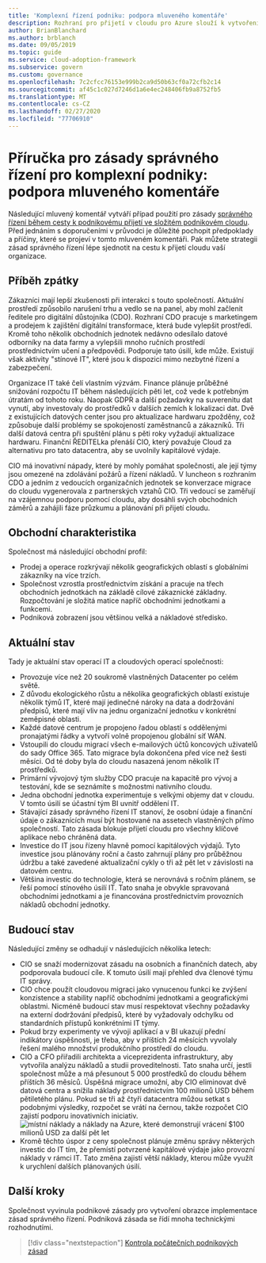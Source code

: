 ```yaml
---
title: 'Komplexní řízení podniku: podpora mluveného komentáře'
description: Rozhraní pro přijetí v cloudu pro Azure slouží k vytvoření případu použití pro zásady správného řízení během cesty k podnikovému přijetí vaší složitosti v cloudu.
author: BrianBlanchard
ms.author: brblanch
ms.date: 09/05/2019
ms.topic: guide
ms.service: cloud-adoption-framework
ms.subservice: govern
ms.custom: governance
ms.openlocfilehash: 7c2cfcc76153e999b2ca9d50b63cf0a72cfb2c14
ms.sourcegitcommit: af45c1c027d7246d1a6e4ec248406fb9a8752fb5
ms.translationtype: MT
ms.contentlocale: cs-CZ
ms.lasthandoff: 02/27/2020
ms.locfileid: "77706910"
---
```

# <a name="governance-guide-for-complex-enterprises-the-supporting-narrative"></a>Příručka pro zásady správného řízení pro komplexní podniky: podpora mluveného komentáře

Následující mluvený komentář vytváří případ použití pro zásady [správného řízení během cesty k podnikovému přijetí ve složitém podnikovém cloudu](./index.md). Před jednáním s doporučeními v průvodci je důležité pochopit předpoklady a příčiny, které se projeví v tomto mluveném komentáři. Pak můžete strategii zásad správného řízení lépe sjednotit na cestu k přijetí cloudu vaší organizace.

## <a name="back-story"></a>Příběh zpátky

Zákazníci mají lepší zkušenosti při interakci s touto společností. Aktuální prostředí způsobilo narušení trhu a vedlo se na panel, aby mohl začlenit ředitele pro digitální důstojníka (CDO). Rozhraní CDO pracuje s marketingem a prodejem k zajištění digitální transformace, která bude vylepšit prostředí. Kromě toho několik obchodních jednotek nedávno odesílalo datové odborníky na data farmy a vylepšili mnoho ručních prostředí prostřednictvím učení a předpovědi. Podporuje tato úsilí, kde může. Existují však aktivity "stínové IT", které jsou k dispozici mimo nezbytné řízení a zabezpečení.

Organizace IT také čelí vlastním výzvám. Finance plánuje průběžné snižování rozpočtu IT během následujících pěti let, což vede k potřebným útratám od tohoto roku. Naopak GDPR a další požadavky na suverenitu dat vynutí, aby investovaly do prostředků v dalších zemích k lokalizaci dat. Dvě z existujících datových center jsou pro aktualizace hardwaru zpožděny, což způsobuje další problémy se spokojeností zaměstnanců a zákazníků. Tři další datová centra při spuštění plánu s pěti roky vyžadují aktualizace hardwaru. Finanční ŘEDITELka přenáší CIO, který považuje Cloud za alternativu pro tato datacentra, aby se uvolnily kapitálové výdaje.

CIO má inovativní nápady, které by mohly pomáhat společnosti, ale její týmy jsou omezené na zdolávání požárů a řízení nákladů. V luncheon s rozhraním CDO a jedním z vedoucích organizačních jednotek se konverzace migrace do cloudu vygenerovala z partnerských vztahů CIO. Tři vedoucí se zaměřují na vzájemnou podporu pomocí cloudu, aby dosáhli svých obchodních záměrů a zahájili fáze průzkumu a plánování při přijetí cloudu.

## <a name="business-characteristics"></a>Obchodní charakteristika

Společnost má následující obchodní profil:

- Prodej a operace rozkrývají několik geografických oblastí s globálními zákazníky na více trzích.
- Společnost vzrostla prostřednictvím získání a pracuje na třech obchodních jednotkách na základě cílové zákaznické základny. Rozpočtování je složitá matice napříč obchodními jednotkami a funkcemi.
- Podniková zobrazení jsou většinou velká a nákladové středisko.

## <a name="current-state"></a>Aktuální stav

Tady je aktuální stav operací IT a cloudových operací společnosti:

- Provozuje více než 20 soukromě vlastněných Datacenter po celém světě.
- Z důvodu ekologického růstu a několika geografických oblastí existuje několik týmů IT, které mají jedinečné nároky na data a dodržování předpisů, které mají vliv na jednu organizační jednotku v konkrétní zeměpisné oblasti.
- Každé datové centrum je propojeno řadou oblastí s oddělenými pronajatými řádky a vytvoří volně propojenou globální síť WAN.
- Vstoupili do cloudu migrací všech e-mailových účtů koncových uživatelů do sady Office 365. Tato migrace byla dokončena před více než šesti měsíci. Od té doby byla do cloudu nasazená jenom několik IT prostředků.
- Primární vývojový tým služby CDO pracuje na kapacitě pro vývoj a testování, kde se seznámíte s možnostmi nativního cloudu.
- Jedna obchodní jednotka experimentuje s velkými objemy dat v cloudu. V tomto úsilí se účastní tým BI uvnitř oddělení IT.
- Stávající zásady správného řízení IT stanoví, že osobní údaje a finanční údaje o zákaznících musí být hostované na assetech vlastněných přímo společností. Tato zásada blokuje přijetí cloudu pro všechny klíčové aplikace nebo chráněná data.
- Investice do IT jsou řízeny hlavně pomocí kapitálových výdajů. Tyto investice jsou plánovány roční a často zahrnují plány pro průběžnou údržbu a také zavedené aktualizační cykly o tři až pět let v závislosti na datovém centru.
- Většina investic do technologie, která se nerovnává s ročním plánem, se řeší pomocí stínového úsilí IT. Tato snaha je obvykle spravovaná obchodními jednotkami a je financována prostřednictvím provozních nákladů obchodní jednotky.

## <a name="future-state"></a>Budoucí stav

Následující změny se odhadují v následujících několika letech:

- CIO se snaží modernizovat zásadu na osobních a finančních datech, aby podporovala budoucí cíle. K tomuto úsilí mají přehled dva členové týmu IT správy.
- CIO chce použít cloudovou migraci jako vynucenou funkci ke zvýšení konzistence a stability napříč obchodními jednotkami a geografickými oblastmi. Nicméně budoucí stav musí respektovat všechny požadavky na externí dodržování předpisů, které by vyžadovaly odchylku od standardních přístupů konkrétními IT týmy.
- Pokud brzy experimenty ve vývoji aplikací a v BI ukazují přední indikátory úspěšnosti, je třeba, aby v příštích 24 měsících vyvolaly řešení malého množství produkčního prostředí do cloudu.
- CIO a CFO přiřadili architekta a viceprezidenta infrastruktury, aby vytvořila analýzu nákladů a studii proveditelnosti. Tato snaha určí, jestli společnost může a má přesunout 5 000 prostředků do cloudu během příštích 36 měsíců. Úspěšná migrace umožní, aby CIO eliminovat dvě datová centra a snížila náklady prostřednictvím 100 milionů USD během pětiletého plánu. Pokud se tři až čtyři datacentra můžou setkat s podobnými výsledky, rozpočet se vrátí na černou, takže rozpočet CIO zajistí podporu inovativních iniciativ.
    ![místní náklady a náklady na Azure, které demonstrují vrácení $100 milionů USD za další pět let](../../../_images/govern/calculator-enterprise.png)
- Kromě těchto úspor z ceny společnost plánuje změnu správy některých investic do IT tím, že přemístí potvrzené kapitálové výdaje jako provozní náklady v rámci IT. Tato změna zajistí větší náklady, kterou může využít k urychlení dalších plánovaných úsilí.

## <a name="next-steps"></a>Další kroky

Společnost vyvinula podnikové zásady pro vytvoření obrazce implementace zásad správného řízení. Podniková zásada se řídí mnoha technickými rozhodnutími.

> [!div class="nextstepaction"]
> [Kontrola počátečních podnikových zásad](./initial-corporate-policy.md)
